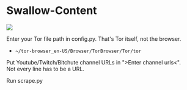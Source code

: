 # Swallow-Content
<p><img align="center" src="https://github.com/MonoPhype/Swallow-Content/blob/main/preview.gif"></p>
Enter your Tor file path in config.py. That's Tor itself, not the browser.  

  - `~/tor-browser_en-US/Browser/TorBrowser/Tor/tor`

Put Youtube/Twitch/Bitchute channel URLs in ">Enter channel urls<".  
Not every line has to be a URL.  

Run scrape.py
